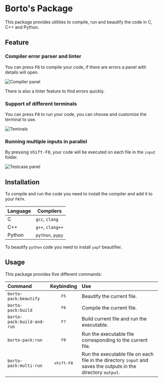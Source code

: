 # Borto's Package

This package provides utilities to compile, run and beautify the code in C, C++ and Python.

## Feature

### Compiler error parser and linter

You can press <kbd>F6</kbd> to compile your code, if there are errors a panel with details will open.

![Compiler panel](https://github.com/bortoz/borto-pack/raw/master/img/compiler-panel.jpg)

There is also a linter feature to find errors quickly.

### Support of different terminals

You can press <kbd>F8</kbd> to run your code, you can choose and customize the terminal to use.

![Teminals](https://github.com/bortoz/borto-pack/raw/master/img/terminals.jpg)

### Running multiple inputs in parallel

By pressing <kbd>shift-F8</kbd>, your code will be executed on each file in the `input` folder.

![Testcase panel](https://github.com/bortoz/borto-pack/raw/master/img/testcase-panel.jpg)

## Installation

To compile and run the code you need to install the compiler and add it to your `PATH`.

| Language | Compilers        |
| :------- | ---------------- |
| C        | `gcc`, `clang`   |
| C++      | `g++`, `clang++` |
| Python   | `python`, `pypy` |

To beautify `python` code you need to install `yapf` beautifier.

## Usage

This package provides five different commands:

| Command                          |     Keybinding      | Use                                                                                                                  |
| :------------------------------- | :-----------------: | :------------------------------------------------------------------------------------------------------------------- |
| `borto-pack:beautify`            |    <kbd>F5</kbd>    | Beautify the current file.                                                                                           |
| `borto-pack:build`               |    <kbd>F6</kbd>    | Compile the current file.                                                                                            |
| `borto-pack:build-and-run`       |    <kbd>F7</kbd>    | Build current file and run the executable.                                                                           |
| `borto-pack:run`                 |    <kbd>F8</kbd>    | Run the executable file corresponding to the current file.                                                           |
| `borto-pack:multi-run`           | <kbd>shift-F8</kbd> | Run the executable file on each file in the directory `input` and saves the outputs in the directory `output`. |
